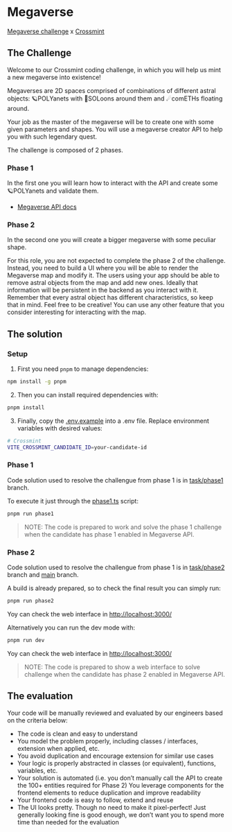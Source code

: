 # Megaverse

[Megaverse challenge](https://challenge.crossmint.io/) x [Crossmint](https://www.crossmint.com/)

## The Challenge

Welcome to our Crossmint coding challenge, in which you will help us mint a new megaverse into existence!

Megaverses are 2D spaces comprised of combinations of different astral objects: 🪐POLYanets with 🌙SOLoons around them and ☄comETHs floating around.

Your job as the master of the megaverse will be to create one with some given parameters and shapes. You will use a megaverse creator API to help you with such legendary quest.

The challenge is composed of 2 phases.

### Phase 1

 In the first one you will learn how to interact with the API and create some 🪐POLYanets and validate them. 

 - [Megaverse API docs](https://challenge.crossmint.io/documentation)

### Phase 2

In the second one you will create a bigger megaverse with some peculiar shape.

For this role, you are not expected to complete the phase 2 of the challenge. Instead, you need to build a UI where you will be able to render the Megaverse map and modify it. The users using your app should be able to remove astral objects from the map and add new ones. Ideally that information will be persistent in the backend as you interact with it. Remember that every astral object has different characteristics, so keep that in mind. Feel free to be creative! You can use any other feature that you consider interesting for interacting with the map.

## The solution

### Setup

1. First you need `pnpm` to manage dependencies:

```sh
npm install -g pnpm
```

2. Then you can install required dependencies with:

```sh
pnpm install
```

3. Finally, copy the [.env.example](.env.example) into a .env file. Replace environment variables with desired values:

```sh
# Crossmint
VITE_CROSSMINT_CANDIDATE_ID=your-candidate-id
```

### Phase 1


Code solution used to resolve the challengue from phase 1 is in [task/phase1](https://github.com/junqueror/megaverse/tree/task/phase1) branch.

To execute it just through the [phase1.ts](./src/phase1.ts) script:

```sh
pnpm run phase1
```

> NOTE: The code is prepared to work and solve the phase 1 challenge when the candidate has phase 1 enabled in Megaverse API.

### Phase 2

Code solution used to resolve the challengue from phase 1 is in [task/phase2](https://github.com/junqueror/megaverse/tree/task/phase2) branch and [main](https://github.com/junqueror/megaverse) branch.

A build is already prepared, so to check the final result you can simply run:


```sh
pnpm run phase2
```

Yoy can check the web interface in [http://localhost:3000/](http://localhost:3000/)

Alternatively you can run the dev mode with:

```sh
pnpm run dev
```

Yoy can check the web interface in [http://localhost:3000/](http://localhost:3000/)

> NOTE: The code is prepared to show a web interface to solve challenge when the candidate has phase 2 enabled in Megaverse API.

## The evaluation

Your code will be manually reviewed and evaluated by our engineers based on the criteria below:
- The code is clean and easy to understand
- You model the problem properly, including classes / interfaces, extension when applied, etc.
- You avoid duplication and encourage extension for similar use cases
- Your logic is properly abstracted in classes (or equivalent), functions, variables, etc.
- Your solution is automated (i.e. you don’t manually call the API to create the 100+ entities required for Phase 2)
You leverage components for the frontend elements to reduce duplication and improve readability
- Your frontend code is easy to follow, extend and reuse
- The UI looks pretty. Though no need to make it pixel-perfect! Just generally looking fine is good enough, we don’t want you to spend more time than needed for the evaluation